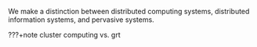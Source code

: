 We make a distinction between distributed computing systems, distributed information systems, and pervasive systems. 

???+note cluster computing vs. grt 